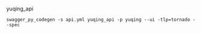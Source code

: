 yuqing_api


```shell
swagger_py_codegen -s api.yml yuqing_api -p yuqing --ui -tlp=tornado --spec
```